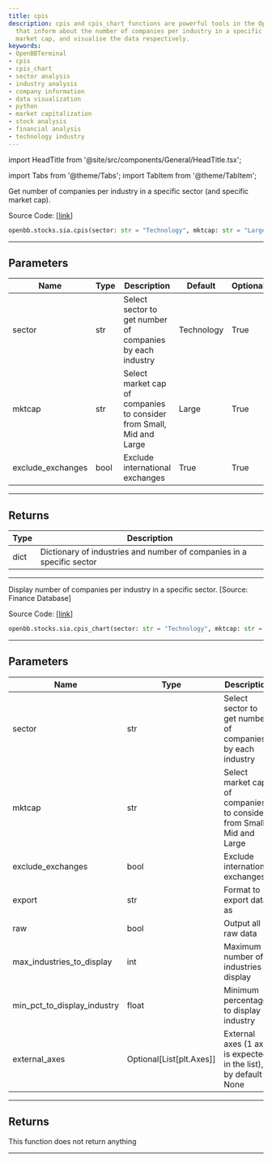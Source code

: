 ```yaml
---
title: cpis
description: cpis and cpis_chart functions are powerful tools in the OpenBBTerminal
  that inform about the number of companies per industry in a specific sector and
  market cap, and visualise the data respectively.
keywords:
- OpenBBTerminal
- cpis
- cpis_chart
- sector analysis
- industry analysis
- company information
- data visualization
- python
- market capitalization
- stock analysis
- financial analysis
- technology industry
---
```


import HeadTitle from '@site/src/components/General/HeadTitle.tsx';

<HeadTitle title="cpis - Sia - Stocks - Reference | OpenBB SDK Docs" />

import Tabs from '@theme/Tabs';
import TabItem from '@theme/TabItem';

<Tabs>
<TabItem value="model" label="Model" default>

Get number of companies per industry in a specific sector (and specific market cap).

Source Code: [[link](https://github.com/OpenBB-finance/OpenBBTerminal/tree/main/openbb_terminal/stocks/sector_industry_analysis/financedatabase_model.py#L309)]

```python
openbb.stocks.sia.cpis(sector: str = "Technology", mktcap: str = "Large", exclude_exchanges: bool = True)
```

---

## Parameters

| Name | Type | Description | Default | Optional |
| ---- | ---- | ----------- | ------- | -------- |
| sector | str | Select sector to get number of companies by each industry | Technology | True |
| mktcap | str | Select market cap of companies to consider from Small, Mid and Large | Large | True |
| exclude_exchanges | bool | Exclude international exchanges | True | True |


---

## Returns

| Type | Description |
| ---- | ----------- |
| dict | Dictionary of industries and number of companies in a specific sector |
---

</TabItem>
<TabItem value="view" label="Chart">

Display number of companies per industry in a specific sector. [Source: Finance Database]

Source Code: [[link](https://github.com/OpenBB-finance/OpenBBTerminal/tree/main/openbb_terminal/stocks/sector_industry_analysis/financedatabase_view.py#L525)]

```python
openbb.stocks.sia.cpis_chart(sector: str = "Technology", mktcap: str = "Large", exclude_exchanges: bool = True, export: str = "", raw: bool = False, max_industries_to_display: int = 15, min_pct_to_display_industry: float = 0.015, external_axes: Optional[List[matplotlib.axes._axes.Axes]] = None)
```

---

## Parameters

| Name | Type | Description | Default | Optional |
| ---- | ---- | ----------- | ------- | -------- |
| sector | str | Select sector to get number of companies by each industry | Technology | True |
| mktcap | str | Select market cap of companies to consider from Small, Mid and Large | Large | True |
| exclude_exchanges | bool | Exclude international exchanges | True | True |
| export | str | Format to export data as |  | True |
| raw | bool | Output all raw data | False | True |
| max_industries_to_display | int | Maximum number of industries to display | 15 | True |
| min_pct_to_display_industry | float | Minimum percentage to display industry | 0.015 | True |
| external_axes | Optional[List[plt.Axes]] | External axes (1 axis is expected in the list), by default None | None | True |


---

## Returns

This function does not return anything

---

</TabItem>
</Tabs>
